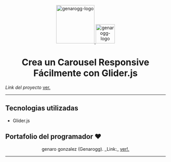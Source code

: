 <p align="center">
  <a href="https://genarogg.tk">
    <img alt="genarogg-logo" src="https://genarogg.github.io/link-To-my-brand/img/logoGG.svg" width="120" />
    <img alt="genarogg-logo" src="https://genarogg.github.io/link-To-my-brand/img/isotipo.svg" width="60" />
  </a>
</p>


<h1 align="center">
  Crea un Carousel Responsive Fácilmente con Glider.js
</h1>


_Link del proyecto_ <a href="https://genarogg.github.io/slider-con-glider/">ver.</a>

----
## Tecnologias utilizadas

  * Glider.js
  

## Portafolio del programador ❤️
  
  <p align="center">genaro gonzalez (Genarogg). _Link:_ <a href="https://genarogg.tk/portafolio">ver!.</a></p>

----